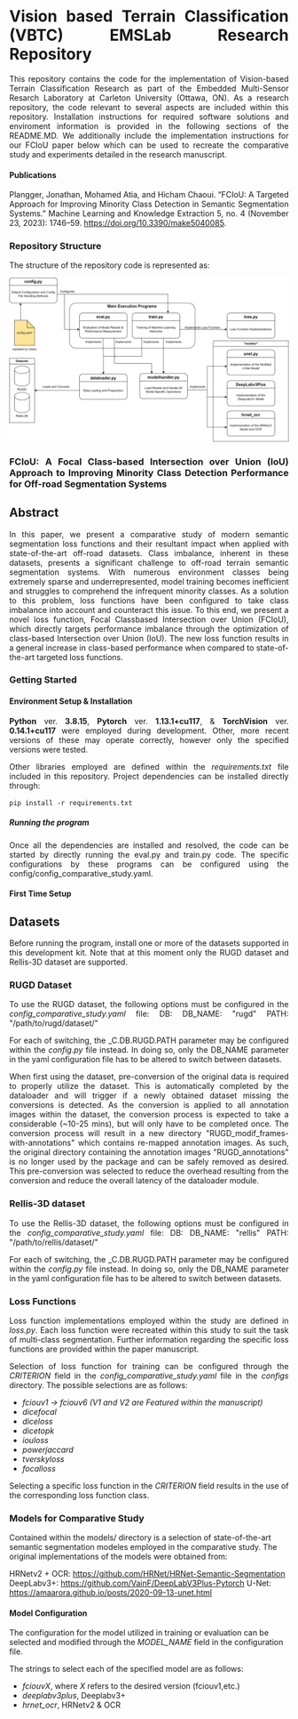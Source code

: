 <div align="justify">

# Vision based Terrain Classification (VBTC) EMSLab Research Repository
This repository contains the code for the implementation of Vision-based Terrain Classification Research as part of the Embedded Multi-Sensor Resarch Laboratory at Carleton University (Ottawa, ON). As a research repository, the code relevant to several aspects are included within this repository.
Installation instructions for required software solutions and enviroment information is provided in the following sections of the README.MD. We additionally include the implementation instructions for our FCIoU paper below which can be used to recreate the comparative study and experiments detailed in the research manuscript.  

#### Publications
Plangger, Jonathan, Mohamed Atia, and Hicham Chaoui. “FCIoU: A Targeted Approach for Improving Minority Class Detection in Semantic Segmentation Systems.” Machine Learning and Knowledge Extraction 5, no. 4 (November 23, 2023): 1746–59. https://doi.org/10.3390/make5040085.


### Repository Structure
The structure of the repository code is represented as: 

![Structural block diagram of the code contained in the repository](github/RepoCodeStructure.png)

### FCIoU: A Focal Class-based Intersection over Union (IoU) Approach to Improving Minority Class Detection Performance for Off-road Segmentation Systems
## Abstract
In this paper, we present a comparative study of modern semantic segmentation loss functions and their resultant impact when applied with state-of-the-art off-road datasets. Class imbalance, inherent in these datasets, presents a significant challenge to off-road terrain semantic segmentation systems. With numerous environment classes being extremely sparse and underrepresented, model training becomes inefficient and struggles to comprehend the infrequent minority
classes. As a solution to this problem, loss functions have been configured to take class imbalance
into account and counteract this issue. To this end, we present a novel loss function, Focal Classbased Intersection over Union (FCIoU), which directly targets performance imbalance through the
optimization of class-based Intersection over Union (IoU). The new loss function results in a general
increase in class-based performance when compared to state-of-the-art targeted loss functions. 

### Getting Started 
#### Environment Setup & Installation
**Python** ver. **3.8.15**, **Pytorch** ver. **1.13.1+cu117**, & **TorchVision** ver. **0.14.1+cu117** were employed during development. Other, more recent versions of these may operate correctly, however only the specified versions were tested. 

Other libraries employed are defined within the *requirements.txt* file included in this repository. Project dependencies can be installed directly through:
```
pip install -r requirements.txt
```

##### Running the program
Once all the dependencies are installed and resolved, the code can be started by directly running the eval.py and train.py code. The specific configurations by these programs can be configured using the config/config_comparative_study.yaml.

#### First Time Setup

## Datasets
Before running the program, install one or more of the datasets supported in this development kit. Note that at this moment only the RUGD dataset and Rellis-3D dataset are supported. 

### RUGD Dataset
To use the RUGD dataset, the following options must be configured in the *config_comparative_study.yaml* file: 
DB: 
    DB_NAME: "rugd"
    PATH: "/path/to/rugd/dataset/"

For each of switching, the _C.DB.RUGD.PATH parameter may be configured within the *config.py* file instead. In doing so, only the DB_NAME parameter in the yaml configuration file has to be altered to switch between datasets. 

When first using the dataset, pre-conversion of the original data is required to properly utilize the dataset. This is automatically completed by the dataloader and will trigger if a newly obtained dataset missing the conversions is detected. As the conversion is applied to all annotation images within the dataset, the conversion process is expected to take a considerable (~10-25 mins), but will only have to be completed once. The conversion process will result in a new directory "RUGD_modif_frames-with-annotations" which contains re-mapped annotation images. As such, the original directory containing the annotation images "RUGD_annotations" is no longer used by the package and can be safely removed as desired. This pre-conversion was selected to reduce the overhead resulting from the conversion and reduce the overall latency of the dataloader module. 

### Rellis-3D dataset
To use the Rellis-3D dataset, the following options must be configured in the *config_comparative_study.yaml* file:
DB:
    DB_NAME: "rellis"
    PATH: "/path/to/rellis/dataset/"

For each of switching, the _C.DB.RUGD.PATH parameter may be configured within the *config.py* file instead. In doing so, only the DB_NAME parameter in the yaml configuration file has to be altered to switch between datasets. 


### Loss Functions
Loss function implementations employed within the study are defined in *loss.py*. Each loss function were recreated within this study to suit the task of multi-class segmentation. Further information regarding the specific loss functions are provided within the paper manuscript. 

Selection of loss function for training can be configured through the *CRITERION* field in the *config_comparative_study.yaml* file in the *configs* directory. The possible selections are as follows: 
<i>
- fciouv1 -> fciouv6 (V1 and V2 are Featured within the manuscript)
- dicefocal
- diceloss
- dicetopk
- iouloss
- powerjaccard
- tverskyloss
- focalloss
</i>

Selecting a specific loss function in the *CRITERION* field results in the use of the corresponding loss function class. 
</div>

### Models for Comparative Study
Contained within the models/ directory is a selection of state-of-the-art semantic segmentation modeles employed in the comparative study. The original implementations of the models were obtained from: 

HRNetv2 + OCR: https://github.com/HRNet/HRNet-Semantic-Segmentation
DeepLabv3+: https://github.com/VainF/DeepLabV3Plus-Pytorch
U-Net: https://amaarora.github.io/posts/2020-09-13-unet.html


#### Model Configuration
The configuration for the model utilized in training or evaluation can be selected and modified through the *MODEL_NAME* field in the configuration file. 

The strings to select each of the specified model are as follows: 
- *fciouvX*, where *X* refers to the desired version (fciouv1,etc.)
- *deeplabv3plus*,  Deeplabv3+
- *hrnet_ocr*, HRNetv2 & OCR





